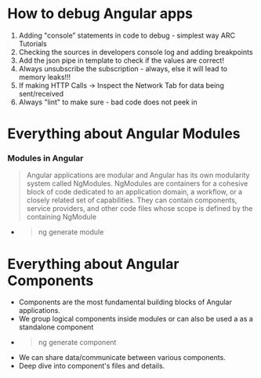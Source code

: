 # How to debug Angular apps 
1. Adding "console” statements in code to debug - simplest way
ARC Tutorials
2. Checking the sources in developers console log and adding breakpoints
3. Add the json pipe in template to check if the values are correct!
4. Always unsubscribe the subscription - always, else it will lead to memory leaks!!!
5. If making HTTP Calls -> Inspect the Network Tab for data being sent/received
6. Always "lint" to make sure - bad code does not peek in

# Everything about Angular Modules
###  Modules in Angular 

> Angular applications are modular and Angular has its own modularity system called NgModules. NgModules are containers for a cohesive block of code dedicated to an application domain, a workflow, or a closely related set of capabilities. They can contain components, service providers, and other code files whose scope is defined by the containing NgModule

- > ng generate module <module-name>

# Everything about Angular Components

- Components are the most fundamental building blocks of Angular applications.
- We group logical components inside modules or can also be used a as a standalone component
- > ng generate component <component-name>
- We can share data/communicate between various components.
- Deep dive into component's files and details.